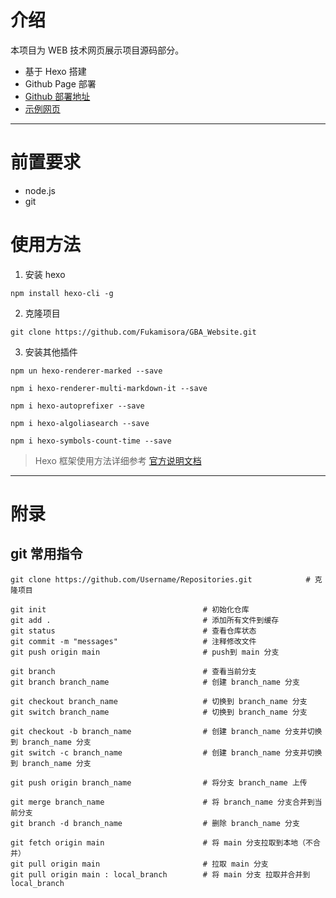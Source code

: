 # 介绍
本项目为 WEB 技术网页展示项目源码部分。
+ 基于 Hexo 搭建
+ Github Page 部署
+ [Github 部署地址](https://github.com/Fukamisora/Fukamisora.github.io)
+ [示例网页](https://fukamisora.github.io/)
------
# 前置要求
+ node.js
+ git

# 使用方法
1. 安装 hexo
```
npm install hexo-cli -g
```

2. 克隆项目
```
git clone https://github.com/Fukamisora/GBA_Website.git
```

3. 安装其他插件
```
npm un hexo-renderer-marked --save

npm i hexo-renderer-multi-markdown-it --save

npm i hexo-autoprefixer --save

npm i hexo-algoliasearch --save

npm i hexo-symbols-count-time --save
```

> Hexo 框架使用方法详细参考 [官方说明文档](https://hexo.io/zh-cn/docs/)

------
# 附录
## git 常用指令
```
git clone https://github.com/Username/Repositories.git            # 克隆项目

git init                                   # 初始化仓库
git add .                                  # 添加所有文件到缓存
git status                                 # 查看仓库状态
git commit -m "messages"                   # 注释修改文件
git push origin main                       # push到 main 分支

git branch                                 # 查看当前分支
git branch branch_name                     # 创建 branch_name 分支

git checkout branch_name                   # 切换到 branch_name 分支
git switch branch_name                     # 切换到 branch_name 分支

git checkout -b branch_name                # 创建 branch_name 分支并切换到 branch_name 分支
git switch -c branch_name                  # 创建 branch_name 分支并切换到 branch_name 分支

git push origin branch_name                # 将分支 branch_name 上传

git merge branch_name                      # 将 branch_name 分支合并到当前分支
git branch -d branch_name                  # 删除 branch_name 分支

git fetch origin main                      # 将 main 分支拉取到本地（不合并）
git pull origin main                       # 拉取 main 分支
git pull origin main : local_branch        # 将 main 分支 拉取并合并到 local_branch
```
